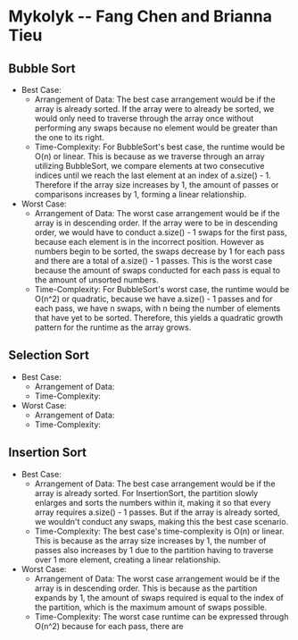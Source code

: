 # Mykolyk -- Fang Chen and Brianna Tieu
## Bubble Sort
* Best Case:
  * Arrangement of Data: The best case arrangement would be if the array is already sorted. If the array were to already be sorted, we would only need to traverse through the array once without performing any swaps because no element would be greater than the one to its right.
  * Time-Complexity: For BubbleSort's best case, the runtime would be O(n) or linear. This is because as we traverse through an array utilizing BubbleSort, we compare elements at two consecutive indices until we reach the last element at an index of a.size() - 1. Therefore if the array size increases by 1, the amount of passes or comparisons increases by 1, forming a linear relationship.
* Worst Case: 
  * Arrangement of Data: The worst case arrangement would be if the array is in descending order. If the array were to be in descending order, we would have to conduct a.size() - 1 swaps for the first pass, because each element is in the incorrect position. However as numbers begin to be sorted, the swaps decrease by 1 for each pass and there are a total of a.size() - 1 passes. This is the worst case because the amount of swaps conducted for each pass is equal to the amount of unsorted numbers. 
  * Time-Complexity: For BubbleSort's worst case, the runtime would be O(n^2) or quadratic, because we have a.size() - 1 passes and for each pass, we have n swaps, with n being the number of elements that have yet to be sorted. Therefore, this yields a quadratic growth pattern for the runtime as the array grows.
## Selection Sort
* Best Case: 
  * Arrangement of Data: 
  * Time-Complexity: 
* Worst Case:
  * Arrangement of Data:  
  * Time-Complexity:
## Insertion Sort
* Best Case:
  * Arrangement of Data: The best case arrangement would be if the array is already sorted. For InsertionSort, the partition slowly enlarges and sorts the numbers within it, making it so that every array requires a.size() - 1 passes. But if the array is already sorted, we wouldn't conduct any swaps, making this the best case scenario.
  * Time-Complexity: The best case's time-complexity is O(n) or linear. This is because as the array size increases by 1, the number of passes also increases by 1 due to the partition having to traverse over 1 more element, creating a linear relationship. 
* Worst Case:
  * Arrangement of Data: The worst case arrangement would be if the array is in descending order. This is because as the partition expands by 1, the amount of swaps required is equal to the index of the partition, which is the maximum amount of swaps possible. 
  * Time-Complexity: The worst case runtime can be expressed through O(n^2) because for each pass, there are 
